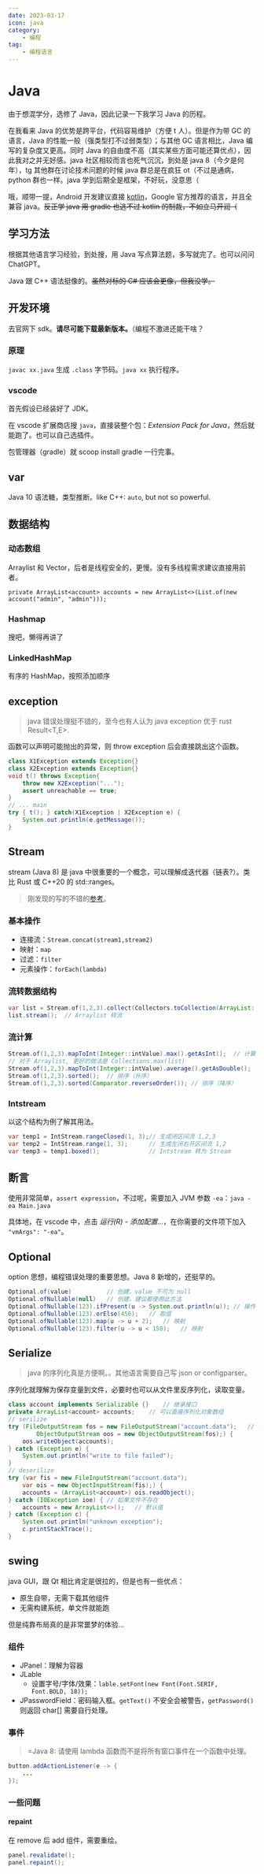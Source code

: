 ```yaml
---
date: 2023-03-17
icon: java
category:
    - 编程
tag:
    - 编程语言
---
```

# Java
由于想混学分，选修了 Java，因此记录一下我学习 Java 的历程。

在我看来 Java 的优势是跨平台，代码容易维护（方便 t 人）。但是作为带 GC 的语言，Java 的性能一般（强类型打不过弱类型）；与其他 GC 语言相比，Java 编写的复杂度又更高。同时 Java 的自由度不高（其实某些方面可能还算优点），因此我对之并无好感。java 社区相较而言也死气沉沉，到处是 java 8（今夕是何年），<span class="heimu" title="你知道的太多了">tg 其他群在讨论技术问题的时候 java 群总是在疯狂 ot（不过是通病，python 群也一样</span>。java 学到后期全是框架，不好玩，没意思（

哦，顺带一提，Android 开发建议直接 [kotlin](./kotlin.md)，Google 官方推荐的语言，并且全兼容 java。~~反正学 java 用 gradle 也逃不过 kotlin 的制裁，不如立马开润（~~
## 学习方法
根据其他语言学习经验，到处搜，用 Java 写点算法题，多写就完了。也可以问问 ChatGPT。

Java 跟 C++ 语法挺像的。~~虽然对标的 C# 应该会更像，但我没学。~~
## 开发环境
去官网下 sdk。**请尽可能下载最新版本。**（编程不激进还能干啥？
### 原理
`javac xx.java` 生成 `.class` 字节码。`java xx` 执行程序。
### vscode
首先假设已经装好了 JDK。

在 vscode 扩展商店搜 `java`，直接装整个包：*Extension Pack for Java*，然后就能跑了。也可以自己选插件。

包管理器（gradle）就 scoop install gradle 一行完事。
## var
Java 10 语法糖，类型推断。like C++: `auto`, but not so powerful.
## 数据结构
### 动态数组
Arraylist 和 Vector，后者是线程安全的，更慢。没有多线程需求建议直接用前者。
```java:no-line-numbers
private ArrayList<account> accounts = new ArrayList<>(List.of(new account("admin", "admin")));
```
### Hashmap
搜吧，懒得再讲了
### LinkedHashMap
有序的 HashMap，按照添加顺序
## exception
> java 错误处理挺不错的，至今也有人认为 java exception 优于 rust Result&lt;T,E&gt;.

函数可以声明可能抛出的异常，则 throw exception 后会直接跳出这个函数。
```java
class X1Exception extends Exception{}
class X2Exception extends Exception{}
void t() throws Exception{
    throw new X2Exception("...");
    assert unreachable == true;
}
// ... main
try { t(); } catch(X1Exception | X2Exception e) {
    System.out.println(e.getMessage());
}
```
## Stream
stream (Java 8) 是 java 中很重要的一个概念，可以理解成迭代器（链表?）。类比 Rust 或 C++20 的 std::ranges。

> 刚发现的写的不错的[参考](https://blog.csdn.net/zhiyuan263287/article/details/124540708)。
### 基本操作
* 连接流：`Stream.concat(stream1,stream2)`
* 映射：`map`
* 过滤：`filter`
* 元素操作：`forEach(lambda)`
### 流转数据结构
```java
var list = Stream.of(1,2,3).collect(Collectors.toCollection(ArrayList::new));   // 为 Arraylist 赋值
list.stream();  // Arraylist 转流
```
### 流计算
```java
Stream.of(1,2,3).mapToInt(Integer::intValue).max().getAsInt();  // 计算最大值
// 对于 Arraylist, 更好的做法是 Collections.max(list)
Stream.of(1,2,3).mapToInt(Integer::intValue).average().getAsDouble();   // 计算平均值
Stream.of(1,2,3).sorted();  // 排序（升序）
Stream.of(1,2,3).sorted(Comparator.reverseOrder()); // 排序（降序）
```
### Intstream
以这个结构为例了解其用法。
```java
var temp1 = IntStream.rangeClosed(1, 3);// 生成闭区间流 1,2,3
var temp2 = IntStream.range(1, 3);      // 生成左闭右开区间流 1,2
var temp3 = temp1.boxed();              // Intstream 转为 Stream
```
## 断言
使用非常简单，`assert expression`，不过呢，需要加入 JVM 参数 `-ea`：`java -ea Main.java`

具体地，在 vscode 中，点击 *运行(R) - 添加配置...*，在你需要的文件项下加入 `"vmArgs": "-ea"`。
## Optional
option 思想，编程错误处理的重要思想。Java 8 新增的，还挺早的。
```java
Optional.of(value)          // 创建，value 不可为 null
Optional.ofNullable(null)   // 创建，建议都使用此方法
Optional.ofNullable(123).ifPresent(u -> System.out.println(u)); // 操作值
Optional.ofNullable(123).orElse(456);   // 取值
Optional.ofNullable(123).map(u -> u + 2);   // 映射
Optional.ofNullable(123).filter(u -> u < 150);   // 映射
```
## Serialize
> java 的序列化真是方便啊。。其他语言需要自己写 json or configparser。

序列化就理解为保存变量到文件，必要时也可以从文件里反序列化，读取变量。
```java
class account implements Serializable {}    // 继承接口
private ArrayList<account> accounts;    // 可以直接序列化对象数组
// serilize
try (FileOutputStream fos = new FileOutputStream("account.data");   // 存在执行目录下
        ObjectOutputStream oos = new ObjectOutputStream(fos);) {
    oos.writeObject(accounts);
} catch (Exception e) {
    System.out.println("write to file failed");
}
// deserilize
try (var fis = new FileInputStream("account.data");
    var ois = new ObjectInputStream(fis);) {
    accounts = (ArrayList<account>) ois.readObject();
} catch (IOException ioe) { // 如果文件不存在
    accounts = new ArrayList<>();   // 默认值
} catch (Exception c) {
    System.out.println("unknown exception");
    c.printStackTrace();
}
```
## swing
java GUI，跟 Qt 相比肯定是很拉的，但是也有一些优点：
* 原生自带，无需下载其他组件
* 无需构建系统，单文件就能跑

但是纯靠布局真的是非常噩梦的体验...
### 组件
* JPanel：理解为容器
* JLable
    * 设置字号/字体/效果：`lable.setFont(new Font(Font.SERIF, Font.BOLD, 18));`
* JPasswordField：密码输入框。`getText()` 不安全会被警告，`getPassword()` 则返回 char[] 需要自行处理。
### 事件
>=Java 8: 请使用 lambda 函数而不是将所有窗口事件在一个函数中处理。
```java
button.addActionListener(e -> {
    ...
});
```
### 一些问题
#### repaint
在 remove 后 add 组件，需要重绘。
```java
panel.revalidate();
panel.repaint();
```
